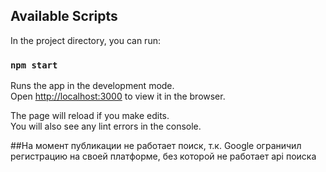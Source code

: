 
## Available Scripts

In the project directory, you can run:

### `npm start`

Runs the app in the development mode.\
Open [http://localhost:3000](http://localhost:3000) to view it in the browser.

The page will reload if you make edits.\
You will also see any lint errors in the console.

##На момент публикации не работает поиск, т.к. Google ограничил регистрацию на своей платформе, без которой не работает api поиска
